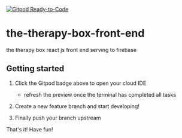 [![Gitpod Ready-to-Code](https://img.shields.io/badge/Gitpod-Ready--to--Code-blue?logo=gitpod)](https://gitpod.io/#https://github.com/thetherapybox/the-therapy-box-front-end) 

# the-therapy-box-front-end
the therapy box react js front end serving to firebase


## Getting started

1. Click the Gitpod badge above to open your cloud IDE

    -   refresh the preview once the terminal has completed all tasks

2. Create a new feature branch and start developing!

3. Finally push your branch upstream

That's it! Have fun!